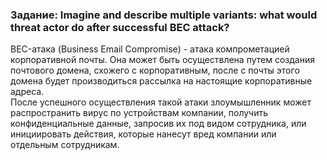 <h3>Задание: Imagine and describe multiple variants: what would threat actor do after successful BEC attack?</h3>
<p>BEC-атака (Business Email Compromise) - атака компрометацией корпоративной почты. Она может быть осуществлена 
путем создания почтового домена, схожего с корпоративным, после с почты этого домена будет производиться рассылка на 
настоящие корпоративные адреса.<br>
После успешного осуществления такой атаки злоумышленник может распространить вирус по 
устройствам компании, получить конфиденциальные данные, запросив их под видом сотрудника, или инициировать действия,
которые нанесут вред компании или отдельным сотрудникам.</p>